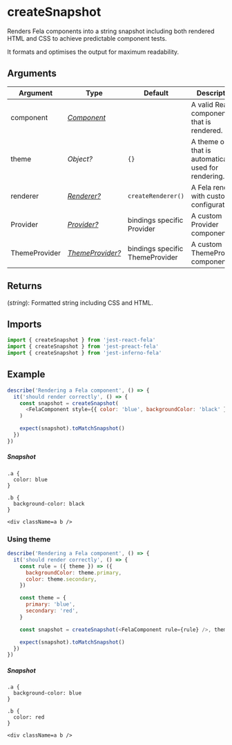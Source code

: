 # createSnapshot

Renders Fela components into a string snapshot including both rendered HTML and CSS to achieve predictable component tests.

It formats and optimises the output for maximum readability.

## Arguments

| Argument      | Type                                                                                    | Default                         | Description                                              |
| ------------- | --------------------------------------------------------------------------------------- | ------------------------------- | -------------------------------------------------------- |
| component     | [_Component_](https://facebook.github.io/react/docs/top-level-api.html#react.component) |                                 | A valid React component that is rendered.                |
| theme         | _Object?_                                                                               | `{}`                            | A theme object that is automatically used for rendering. |
| renderer      | [_Renderer?_](../fela/Renderer.md)                                                      | `createRenderer()`              | A Fela renderer with custom configuration                |
| Provider      | [_Provider?_](../bindings/Provider.md)                                                  | bindings specific Provider      | A custom Provider component                              |
| ThemeProvider | [_ThemeProvider?_](../bindings/ThemeProvider.md)                                        | bindings specific ThemeProvider | A custom ThemeProvider component                         |

## Returns

(_string_): Formatted string including CSS and HTML.

## Imports

```javascript
import { createSnapshot } from 'jest-react-fela'
import { createSnapshot } from 'jest-preact-fela'
import { createSnapshot } from 'jest-inferno-fela'
```

## Example

```javascript
describe('Rendering a Fela component', () => {
  it('should render correctly', () => {
    const snapshot = createSnapshot(
      <FelaComponent style={{ color: 'blue', backgroundColor: 'black' }} />
    )

    expect(snapshot).toMatchSnapshot()
  })
})
```

##### Snapshot

```
.a {
  color: blue
}

.b {
  background-color: black
}

<div className=a b />
```

### Using theme

```javascript
describe('Rendering a Fela component', () => {
  it('should render correctly', () => {
    const rule = ({ theme }) => ({
      backgroundColor: theme.primary,
      color: theme.secondary,
    })

    const theme = {
      primary: 'blue',
      secondary: 'red',
    }

    const snapshot = createSnapshot(<FelaComponent rule={rule} />, theme)

    expect(snapshot).toMatchSnapshot()
  })
})
```

##### Snapshot

```
.a {
  background-color: blue
}

.b {
  color: red
}

<div className=a b />
```
